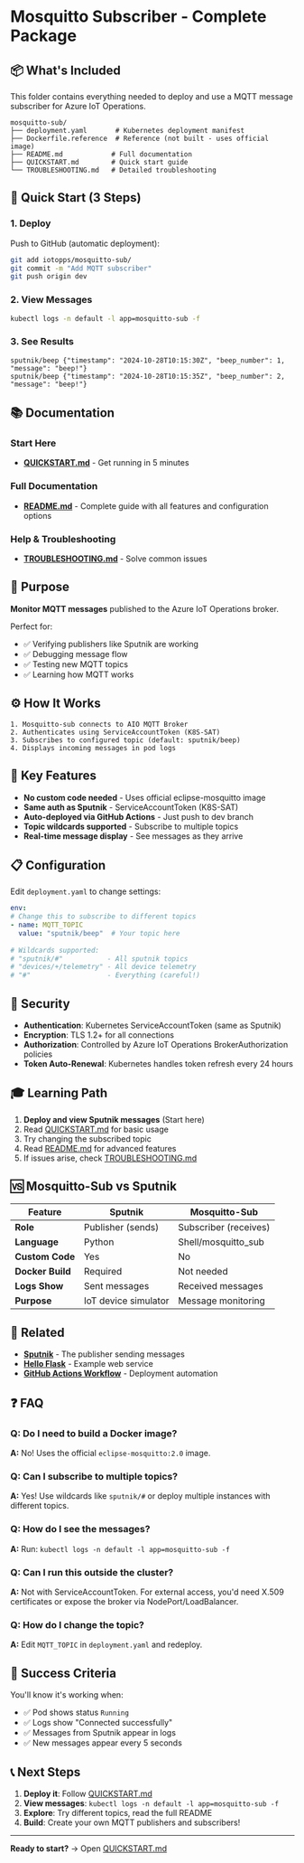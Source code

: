 # Mosquitto Subscriber - Complete Package

## 📦 What's Included

This folder contains everything needed to deploy and use a MQTT message subscriber for Azure IoT Operations.

```
mosquitto-sub/
├── deployment.yaml       # Kubernetes deployment manifest
├── Dockerfile.reference  # Reference (not built - uses official image)
├── README.md            # Full documentation
├── QUICKSTART.md        # Quick start guide
└── TROUBLESHOOTING.md   # Detailed troubleshooting
```

## 🚀 Quick Start (3 Steps)

### 1. Deploy
Push to GitHub (automatic deployment):
```bash
git add iotopps/mosquitto-sub/
git commit -m "Add MQTT subscriber"
git push origin dev
```

### 2. View Messages
```bash
kubectl logs -n default -l app=mosquitto-sub -f
```

### 3. See Results
```
sputnik/beep {"timestamp": "2024-10-28T10:15:30Z", "beep_number": 1, "message": "beep!"}
sputnik/beep {"timestamp": "2024-10-28T10:15:35Z", "beep_number": 2, "message": "beep!"}
```

## 📚 Documentation

### Start Here
- **[QUICKSTART.md](QUICKSTART.md)** - Get running in 5 minutes

### Full Documentation
- **[README.md](README.md)** - Complete guide with all features and configuration options

### Help & Troubleshooting
- **[TROUBLESHOOTING.md](TROUBLESHOOTING.md)** - Solve common issues

## 🎯 Purpose

**Monitor MQTT messages** published to the Azure IoT Operations broker.

Perfect for:
- ✅ Verifying publishers like Sputnik are working
- ✅ Debugging message flow
- ✅ Testing new MQTT topics
- ✅ Learning how MQTT works

## ⚙️ How It Works

```
1. Mosquitto-sub connects to AIO MQTT Broker
2. Authenticates using ServiceAccountToken (K8S-SAT)
3. Subscribes to configured topic (default: sputnik/beep)
4. Displays incoming messages in pod logs
```

## 🔧 Key Features

- **No custom code needed** - Uses official eclipse-mosquitto image
- **Same auth as Sputnik** - ServiceAccountToken (K8S-SAT)
- **Auto-deployed via GitHub Actions** - Just push to dev branch
- **Topic wildcards supported** - Subscribe to multiple topics
- **Real-time message display** - See messages as they arrive

## 📋 Configuration

Edit `deployment.yaml` to change settings:

```yaml
env:
# Change this to subscribe to different topics
- name: MQTT_TOPIC
  value: "sputnik/beep"  # Your topic here
  
# Wildcards supported:
# "sputnik/#"           - All sputnik topics
# "devices/+/telemetry" - All device telemetry
# "#"                   - Everything (careful!)
```

## 🔐 Security

- **Authentication**: Kubernetes ServiceAccountToken (same as Sputnik)
- **Encryption**: TLS 1.2+ for all connections
- **Authorization**: Controlled by Azure IoT Operations BrokerAuthorization policies
- **Token Auto-Renewal**: Kubernetes handles token refresh every 24 hours

## 🎓 Learning Path

1. **Deploy and view Sputnik messages** (Start here)
2. Read [QUICKSTART.md](QUICKSTART.md) for basic usage
3. Try changing the subscribed topic
4. Read [README.md](README.md) for advanced features
5. If issues arise, check [TROUBLESHOOTING.md](TROUBLESHOOTING.md)

## 🆚 Mosquitto-Sub vs Sputnik

| Feature | Sputnik | Mosquitto-Sub |
|---------|---------|---------------|
| **Role** | Publisher (sends) | Subscriber (receives) |
| **Language** | Python | Shell/mosquitto_sub |
| **Custom Code** | Yes | No |
| **Docker Build** | Required | Not needed |
| **Logs Show** | Sent messages | Received messages |
| **Purpose** | IoT device simulator | Message monitoring |

## 🔗 Related

- **[Sputnik](../sputnik/README.md)** - The publisher sending messages
- **[Hello Flask](../hello-flask/README.md)** - Example web service
- **[GitHub Actions Workflow](../../.github/workflows/deploy-iot-edge.yaml)** - Deployment automation

## ❓ FAQ

### Q: Do I need to build a Docker image?
**A:** No! Uses the official `eclipse-mosquitto:2.0` image.

### Q: Can I subscribe to multiple topics?
**A:** Yes! Use wildcards like `sputnik/#` or deploy multiple instances with different topics.

### Q: How do I see the messages?
**A:** Run: `kubectl logs -n default -l app=mosquitto-sub -f`

### Q: Can I run this outside the cluster?
**A:** Not with ServiceAccountToken. For external access, you'd need X.509 certificates or expose the broker via NodePort/LoadBalancer.

### Q: How do I change the topic?
**A:** Edit `MQTT_TOPIC` in `deployment.yaml` and redeploy.

## 🎉 Success Criteria

You'll know it's working when:
- ✅ Pod shows status `Running`
- ✅ Logs show "Connected successfully"
- ✅ Messages from Sputnik appear in logs
- ✅ New messages appear every 5 seconds

## 📞 Next Steps

1. **Deploy it**: Follow [QUICKSTART.md](QUICKSTART.md)
2. **View messages**: `kubectl logs -n default -l app=mosquitto-sub -f`
3. **Explore**: Try different topics, read the full README
4. **Build**: Create your own MQTT publishers and subscribers!

---

**Ready to start?** → Open [QUICKSTART.md](QUICKSTART.md)
